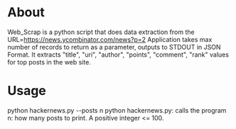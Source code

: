 # About
Web_Scrap is a python script that does data extraction from the URL=https://news.ycombinator.com/news?p=2
Application takes max number of records to return as a parameter, outputs to STDOUT in JSON Format.
It extracts "title", "uri", "author", "points", "comment", "rank" values for top posts in the web site.

# Usage
python hackernews.py --posts n
python hackernews.py: calls the program n: how many posts to print. A positive integer <= 100.
